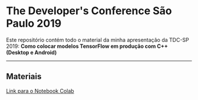 # The Developer's Conference São Paulo 2019

Este repositório contém todo o material da minha apresentação da TDC-SP 2019:
**Como colocar modelos TensorFlow em produção com C++ (Desktop e Android)**

___


## Materiais

[Link para o Notebook Colab](https://colab.research.google.com/drive/1IQjCCUUV7ZlyDIz6E14-d8-Eh_ZjdT-o)

